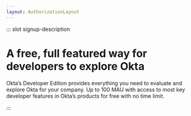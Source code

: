 ```yaml
---
layout: AuthorizationLayout
---
```


::: slot signup-description
 # A free, full featured way for developers to explore Okta

Okta’s Developer Edition provides everything you need to evaluate and explore Okta for your company. Up to 100 MAU with access to most key developer features in Okta’s products for free with no time limit.

:::

<SignUp />

